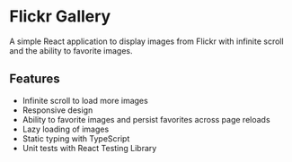 # Flickr Gallery

A simple React application to display images from Flickr with infinite scroll and the ability to favorite images.

## Features

- Infinite scroll to load more images
- Responsive design 
- Ability to favorite images and persist favorites across page reloads
- Lazy loading of images
- Static typing with TypeScript
- Unit tests with React Testing Library

